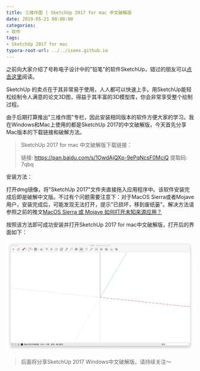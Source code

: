 ```yaml
---
title: 三维作图 | SketchUp 2017 for mac 中文破解版
date: 2019-05-21 00:00:00
categories:
- 软件
tags:
- SketchUp 2017 for mac
typora-root-url: ../../iseex.github.io
---
```


之前向大家介绍了号称电子设计中的"铅笔"的软件SketchUp，错过的朋友可以[点击这里](https://mp.weixin.qq.com/s/0s3X9wItRQS4yRrAihwH2w)阅读。

SketchUp 的卖点在于其非常易于使用，人人都可以快速上手。用SketchUp能轻松绘制令人满意的论文3D图，得益于其丰富的3D模型库，你会非常享受整个绘制过程。

由于后期打算推出"三维作图"专栏，因此安装相同版本的软件方便大家的学习。我在Windows和Mac上使用的都是SketchUp 2017的中文破解版，今天首先分享Mac版本的下载链接和破解方法。

> SketchUp 2017 for mac 中文破解版下载链接：
>
> 链接: https://pan.baidu.com/s/1OwdAjQXp-9ePqNcsF0MciQ 提取码: 7qbq 

安装方法：

打开dmg镜像，将"SketchUp 2017"文件夹直接拖入应用程序中。该软件安装完成后即是破解中文版。不过有个问题需要注意下：对于MacOS Sierra或者Mojave用户，安装完成后，可能发现无法打开，提示"已损坏，移到废纸篓"。解决方法请参照之前的推文[MacOS Sierra 或 Mojave 如何打开未知来源应用？](https://mp.weixin.qq.com/s/QW-DmslRHXqKEgz5bc8YTw)

按照该方法即可成功安装并打开SketchUp 2017 for mac中文破解版，打开后的界面如下：

![](/assets/images/posts/Software/sketchup-2017-mac.png)

> 后面将分享SketchUp 2017 Windows中文破解版，请持续关注～